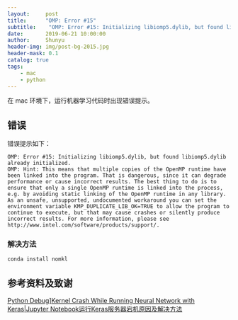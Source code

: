 ```yaml
---
layout:     post
title:      "OMP: Error #15"
subtitle:    "OMP: Error #15: Initializing libiomp5.dylib, but found libiomp5.dylib already initialized."
date:       2019-06-21 10:00:00
author:     Shunyu
header-img: img/post-bg-2015.jpg
header-mask: 0.1
catalog: true
tags:
    - mac
    - python
---
```




在 mac 环境下，运行机器学习代码时出现错误提示。



## 错误

错误提示如下：

```
OMP: Error #15: Initializing libiomp5.dylib, but found libiomp5.dylib already initialized.
OMP: Hint: This means that multiple copies of the OpenMP runtime have been linked into the program. That is dangerous, since it can degrade performance or cause incorrect results. The best thing to do is to ensure that only a single OpenMP runtime is linked into the process, e.g. by avoiding static linking of the OpenMP runtime in any library. As an unsafe, unsupported, undocumented workaround you can set the environment variable KMP_DUPLICATE_LIB_OK=TRUE to allow the program to continue to execute, but that may cause crashes or silently produce incorrect results. For more information, please see http://www.intel.com/software/products/support/.
```



### 解决方法

```bash
conda install nomkl
```



## 参考资料及致谢

[Python Debug\]Kernel Crash While Running Neural Network with Keras\|Jupyter Notebook运行Keras服务器宕机原因及解决方法](https://www.cnblogs.com/sherrydatascience/p/10626474.html)